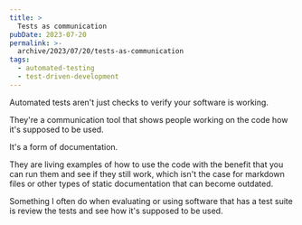 ```yaml
---
title: >
  Tests as communication
pubDate: 2023-07-20
permalink: >-
  archive/2023/07/20/tests-as-communication
tags:
  - automated-testing
  - test-driven-development
---
```


Automated tests aren't just checks to verify your software is working.

They're a communication tool that shows people working on the code how it's supposed to be used.

It's a form of documentation.

They are living examples of how to use the code with the benefit that you can run them and see if they still work, which isn't the case for markdown files or other types of static documentation that can become outdated.

Something I often do when evaluating or using software that has a test suite is review the tests and see how it's supposed to be used.
